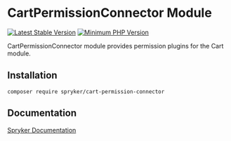 # CartPermissionConnector Module
[![Latest Stable Version](https://poser.pugx.org/spryker/cart-permission-connector/v/stable.svg)](https://packagist.org/packages/spryker/cart-permission-connector)
[![Minimum PHP Version](https://img.shields.io/badge/php-%3E%3D%208.3-8892BF.svg)](https://php.net/)

CartPermissionConnector module provides permission plugins for the Cart module.

## Installation

```
composer require spryker/cart-permission-connector
```

## Documentation

[Spryker Documentation](https://docs.spryker.com)
